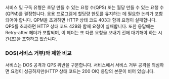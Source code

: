 서비스 및 구독 유형은 초당 만들 수 있는 요청 수(QPS) 또는 월당 만들 수 있는 요청 수(QPM)를 결정합니다. 응용 프로그램에 할당량 한도를 유지하는 데 필요한 논리가 포함되어야 합니다. QPM을 초과하면 HTTP 상태 코드 403과 함께 요청이 실패합니다. QPS를 초과하면 HTTP 상태 코드 429와 함께 요청이 실패합니다. 또한 응답에는 Retry-after 헤더가 포함되며, 이 헤더는 또 다른 요청을 보내기 전에 대기해야 하는 시간(초)을 포함하고 있습니다.  
  
### <a name="denial-of-service-dos-versus-throttling"></a>DOS(서비스 거부)와 제한 비교

서비스는 DOS 공격과 QPS 위반을 구분합니다. 서비스에서 서비스 거부 공격을 의심하면 요청이 성공하지만(HTTP 상태 코드는 200 OK) 응답의 본문이 비어 있습니다.